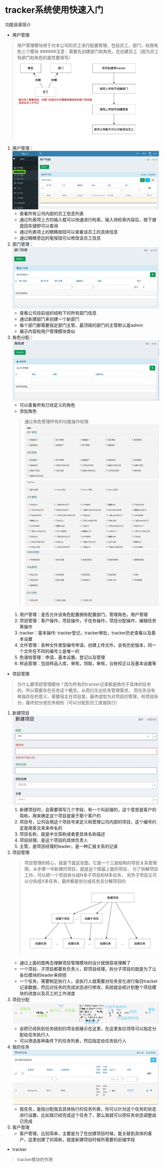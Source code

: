 # tracker系统使用快速入门
功能目录简介
- 用户管理
> 用户管理模块用于对本公司的员工进行配置管理，包括员工，部门，权限角色三个模块
######注意：需要先创建部门和角色，在创建员工（因为员工有部门和角色的属性要填写）
![avatar](./imgs/7.jpg)
1. 用户管理：
  ![avatar](./imgs/1.jpg)
    - 查看所有公司内部的员工信息列表
    - 通过列表项上方的输入框可以快速进行检索，输入待检索内容后，按下键盘回车键即可以查询
    - 通过列表项上的眼睛按钮可以查看该员工的具体信息
    - 通过眼睛旁边的笔按钮可以修改该员工信息
2. 部门管理：
    ![avatar](./imgs/2.jpg)
    - 查看公司目前组织结构下的所有部门信息
    - 通过新建部门来创建一个新部门
    - 每个部门都需要指定部门主管，最顶级的部门的主管默认是admin
    - 展示内容和用户管理模块类似
3. 角色分配：
    ![avatar](./imgs/3.jpg)
    - 可以查看所有已经定义的角色
    - 添加角色
    >通过角色管理所有的功能操作权限
    ![avatar](./imgs/4.jpg)
    ![avatar](./imgs/5.jpg)
    ![avatar](./imgs/6.jpg)
    1. 用户管理：是否允许该角色配置拥有配置部门，管理角色，用户管理
    2. 项目管理：客户操作，项目操作，子任务操作，项目分配操作，编辑任务等操作
    3. tracker：基本操作: tracker登记，tracker审批，tracker历史查看以及基本设置
    4. 文件管理：各种文件类型编号申请，创建上传文件，会有历史版本，同一个文件在不同的编号上是唯一的
    5. 色谱柱管理：申请，基本设置，登记以及管理
    6. 样品管理：包括样品入库，审核，领取，审核，台账校正以及基本设置等
- 项目管理
> 为什么要项目管理模块？因为所有的tracker记录都是依托于具体的任务的，所以需要存在任务这个概念。从而衍生出任务管理需求，
而任务没有单独存在的意义，需要宿主在项目里，最终成型为对项目的管理，和项目拆分，最终划分成任务级别（可以分配到员工直接执行）
1. 新建项目
    ![avatar](./imgs/8.jpg)
    1. 新建项目时，会需要填写几个字段，有一个叫前缀的，这个意思是客户的简称，用来确定这个项目是属于那个客户的
    2. 项目号，公司会用这个项目号来定义和管理公司内部的项目，这个编号约定是用英文来来命名的
    3. 项目名称，就是中文简称或者更具体名称描述
    4. 项目经理，是这个项目的具体负责人
    5. 主管，是项目经理的leader，是一种汇报关系的记录
2. 项目管理
    > 项目管理的核心，就是下面这张图，它是一个三层结构的项目关系管理图，从步骤一中新建的项目，就是这个图最上面的项目，
    为了拆解项目工作，可以把一个项目拆分成N多子项目和M多任务， 另外子项目又可以分拆成X多任务，最终都是划分成任务去分解项目的
    ![avatar](./imgs/9.jpg)
    - 通过上面的图再去理解项目管理模块的设计就很容易理解了
    - 一个项目，子项目都要有负责人，即项目经理，拆分子项目的就是为了让各位模块的leader来把控
    - 一个任务，需要制定执行人，该执行人就需要对任务变化进行每日tracker记录数据，然后对任务的完成状态进行修改，系统就会统计到整个项目模块的进度以及员工的工作进度
3. 项目分配
    ![avatar](./imgs/10.jpg)
    - 会把已经拆到任务级别的项全部展示在这里，在这里各位领导可以指定分配给任务执行人
    - 可以筛选各种条件下的任务列表，然后指定给任务执行人
4. 我的任务
    ![avatar](./imgs/11.jpg)
    - 我任务，是指分配我去具体执行的任务列表，你可以针对这个任务的状态进行设置，比如我已经完成这个任务了，那么我就可以把任务状态调整成已完成
5. 客户管理    
    - 客户管理，比较简单，主要是为了在创建项目时候，能关联到具体的客户，这里创建了的简称，就是新建项目时候所需要的前缀字段
- tracker
> tracker模块的作用
